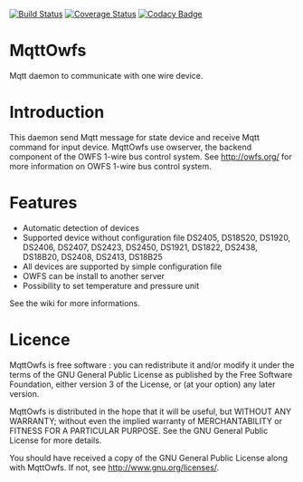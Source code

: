[![Build Status](https://travis-ci.com/FragJage/MqttOwfs.svg?branch=main)](https://travis-ci.com/FragJage/MqttOwfs)
[![Coverage Status](https://coveralls.io/repos/github/FragJage/MqttOwfs/badge.svg?branch=main)](https://coveralls.io/github/FragJage/MqttOwfs?branch=main)
[![Codacy Badge](https://api.codacy.com/project/badge/Grade/402042548f424edb97592d5e8eb30eeb)](https://www.codacy.com/app/FragJage/MqttOwfs?utm_source=github.com&amp;utm_medium=referral&amp;utm_content=FragJage/MqttOwfs&amp;utm_campaign=Badge_Grade)

MqttOwfs
=========
Mqtt daemon to communicate with one wire device. 

Introduction
============
This daemon send Mqtt message for state device and receive Mqtt command for input device. 
MqttOwfs use owserver, the backend component of the OWFS 1-wire bus control system.
See http://owfs.org/ for more information on OWFS 1-wire bus control system. 

Features
========
 - Automatic detection of devices 
 - Supported device without configuration file DS2405, DS18S20, DS1920, DS2406, DS2407, DS2423, DS2450, DS1921, DS1822, DS2438, DS18B20, DS2408, DS2413, DS18B25
 - All devices are supported by simple configuration file
 - OWFS can be install to another server
 - Possibility to set temperature and pressure unit

See the wiki for more informations.

Licence
=======
MqttOwfs is free software : you can redistribute it and/or modify it under the terms of the GNU General Public License as published by the Free Software Foundation, either version 3 of the License, or (at your option) any later version.

MqttOwfs is distributed in the hope that it will be useful, but WITHOUT ANY WARRANTY; without even the implied warranty of MERCHANTABILITY or FITNESS FOR A PARTICULAR PURPOSE. See the GNU General Public License for more details.

You should have received a copy of the GNU General Public License along with MqttOwfs. If not, see http://www.gnu.org/licenses/.
